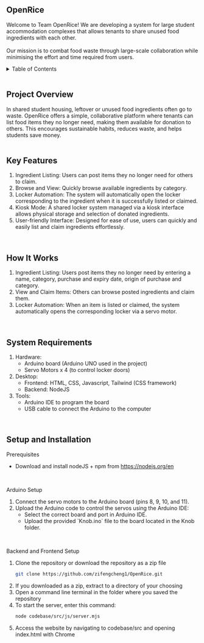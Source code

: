 ## OpenRice
Welcome to Team OpenRice! We are developing a system for large student accommodation complexes that allows tenants to share unused food ingredients with each other. 
<br><br>Our mission is to combat food waste through large-scale collaboration while minimising the effort and time required from users.
<br />

<!-- TABLE OF CONTENTS -->
<details>
  <summary>Table of Contents</summary>
  <ol>
    <li>
      <a href="project-overview">Project Overview</a>
    </li>
    <li>
      <a href="#key-features">Key Features</a>
    </li>
    <li>
      <a href="#how-it-works">How It Works</a>
      <ul>
        <li><a href="#system-requirements">System Requirements</a></li>
        <li><a href="#setup-and-installation">Setup and Installation</a></li>
      </ul>
    </li>
  </ol>
</details>
<br />

## Project Overview
In shared student housing, leftover or unused food ingredients often go to waste. OpenRice offers a simple, collaborative platform where tenants can list food items they no longer need, making them available for donation to others. This encourages sustainable habits, reduces waste, and helps students save money.
<br />
<br />

## Key Features
<ol>
  <li>
    Ingredient Listing: Users can post items they no longer need for others to claim.
  </li>
  <li>
    Browse and View: Quickly browse available ingredients by category.
  </li>
  <li>
    Locker Automation: The system will automatically open the locker corresponding to the ingredient when it is successfully listed or claimed.
  </li>
  <li>
    Kiosk Mode: A shared locker system managed via a kiosk interface allows physical storage and selection of donated ingredients.
  </li>
  <li>
    User-friendly Interface: Designed for ease of use, users can quickly and easily list and claim ingredients effortlessly.
  </li>
</ol>
<br />

## How It Works
<ol>
  <li>
    Ingredient Listing: Users post items they no longer need by entering a name, category, purchase and expiry date, origin of purchase and category.
  </li>
  <li>
    View and Claim Items: Others can browse posted ingredients and claim them.
  </li>
  <li>
    Locker Automation: When an item is listed or claimed, the system automatically opens the corresponding locker via a servo motor.
  </li>
</ol>
<br />

## System Requirements
<ol>
  <li>
    Hardware:
    <ul>
      <li>
        Arduino board (Arduino UNO used in the project)
      </li>
      <li>
        Servo Motors x 4 (to control locker doors)
      </li>      
    </ul>
  </li>
  <li>
    Desktop:
    <ul>
      <li>
        Frontend: HTML, CSS, Javascript, Tailwind (CSS framework)
      </li>
      <li>
        Backend: NodeJS
      </li>
    </ul>
  </li>
  <li>
    Tools:
    <ul>
      <li>
        Arduino IDE to program the board
      </li>
      <li>
        USB cable to connect the Arduino to the computer
      </li>
    </ul>
  </li>
</ol>
<br />

## Setup and Installation
Prerequisites
* Download and install nodeJS + npm from https://nodejs.org/en
<br>

Arduino Setup
<ol>
  <li>
    Connect the servo motors to the Arduino board (pins 8, 9, 10, and 11).
  </li>
  <li>
    Upload the Arduino code to control the servos using the Arduino IDE:
    <ul>
      <li>
        Select the correct board and port in Arduino IDE.
      </li>
      <li>
        Upload the provided `Knob.ino` file to the board located in the Knob folder.
      </li>
    </ul>
  </li>
</ol>
<br>

Backend and Frontend Setup
1. Clone the repository or download the repository as a zip file
   ```sh
   git clone https://github.com/zifengcheng1/OpenRice.git
   ```
2. If you downloaded as a zip, extract to a directory of your choosing
3. Open a command line terminal in the folder where you saved the repository
4. To start the server, enter this command:
   ```sh
   node codebase/src/js/server.mjs
   ```
5. Access the website by navigating to codebase/src and opening index.html with Chrome

